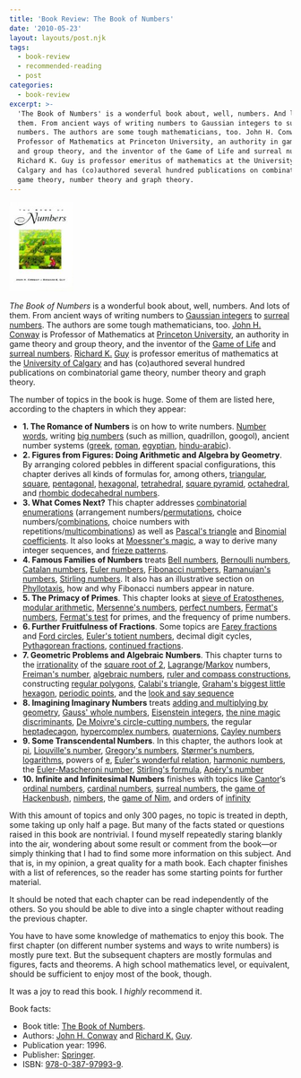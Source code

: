```yaml
---
title: 'Book Review: The Book of Numbers'
date: '2010-05-23'
layout: layouts/post.njk
tags:
  - book-review
  - recommended-reading
  - post
categories:
  - book-review
excerpt: >-
  'The Book of Numbers' is a wonderful book about, well, numbers. And lots of
  them. From ancient ways of writing numbers to Gaussian integers to surreal
  numbers. The authors are some tough mathematicians, too. John H. Conway is
  Professor of Mathematics at Princeton University, an authority in game theory
  and group theory, and the inventor of the Game of Life and surreal numbers.
  Richard K. Guy is professor emeritus of mathematics at the University of
  Calgary and has (co)authored several hundred publications on combinatorial
  game theory, number theory and graph theory.
---
```

<div class="pull-right"><a href="https://en.wikipedia.org/wiki/Special:BookSources/038797993X"><img src="/media/books/conway-guy.jpg" alt=""></a></div>

*The Book of Numbers* is a wonderful book about, well, numbers. And lots of them. From ancient ways of writing numbers to [Gaussian integers](http://en.wikipedia.org/wiki/Gaussian_integer) to [surreal numbers](http://en.wikipedia.org/wiki/Surreal_number). The authors are some tough mathematicians, too. [John H. Conway](http://en.wikipedia.org/wiki/John_Horton_Conway) is Professor of Mathematics at [Princeton University](http://www.princeton.edu), an authority in game theory and group theory, and the inventor of the [Game of Life](http://en.wikipedia.org/wiki/Conway's_Game_of_Life) and [surreal numbers](http://en.wikipedia.org/wiki/Surreal_numbers). [Richard K.](http://en.wikipedia.org/wiki/Richard_Guy) [Guy](http://math.ucalgary.ca/profiles/richard-guy) is professor emeritus of mathematics at the [University of Calgary](http://www.ucalgary.ca/) and has (co)authored several hundred publications on combinatorial game theory, number theory and graph theory.<span></span>

The number of topics in the book is huge. Some of them are listed here, according to the chapters in which they appear:

*   **1. The Romance of Numbers** is on how to write numbers. [Number words](https://web.archive.org/web/20101203210035/http://home.comcast.net/~igpl/Number_Words.html), writing [big numbers](http://en.wikipedia.org/wiki/Names_of_large_numbers) (such as million, quadrillon, googol), ancient number systems ([greek](http://en.wikipedia.org/wiki/Greek_numerals), [roman](http://en.wikipedia.org/wiki/Roman_number_system), [egyptian](http://en.wikipedia.org/wiki/Egyptian_numerals), [hindu-arabic](http://en.wikipedia.org/wiki/Hindu-Arabic_numeral_system)).
*   **2. Figures from Figures: Doing Arithmetic and Algebra by Geometry**. By arranging colored pebbles in different spacial configurations, this chapter derives all kinds of formulas for, among others, [triangular](http://en.wikipedia.org/wiki/Triangular_number), [square](http://en.wikipedia.org/wiki/Square_number), [pentagonal](http://en.wikipedia.org/wiki/Pentagonal_number), [hexagonal](http://en.wikipedia.org/wiki/Hexagonal_number), [tetrahedral](http://en.wikipedia.org/wiki/Tetrahedral_number), [square pyramid](http://en.wikipedia.org/wiki/Square_pyramidal_number), [octahedral](http://en.wikipedia.org/wiki/Octahedral_number), and [rhombic dodecahedral numbers](http://mathworld.wolfram.com/RhombicDodecahedralNumber.html).
*   **3. What Comes Next?** This chapter addresses [combinatorial enumerations](/blog/2008/12/twelve-ways-of-counting) (arrangement numbers/[permutations](http://en.wikipedia.org/wiki/Permutations), choice numbers/[combinations](http://en.wikipedia.org/wiki/Combination), choice numbers with repetitions/[multicombinations](http://en.wikipedia.org/wiki/Multicombination#Number_of_combinations_with_repetition)) as well as [Pascal's triangle](http://en.wikipedia.org/wiki/Pascal's_triangle) and [Binomial coefficients](http://en.wikipedia.org/wiki/Binomial_coefficient). It also looks at [Moessner's magic](http://mathworld.wolfram.com/MoessnersTheorem.html), a way to derive many integer sequences, and [frieze patterns](http://en.wikipedia.org/wiki/Frieze_pattern).
*   **4. Famous Families of Numbers** treats [Bell numbers](http://en.wikipedia.org/wiki/Bell_number), [Bernoulli numbers](http://en.wikipedia.org/wiki/Bernoulli_number), [Catalan numbers](http://en.wikipedia.org/wiki/Catalan_number), [Euler numbers](http://en.wikipedia.org/wiki/Euler_number), [Fibonacci numbers](http://en.wikipedia.org/wiki/Fibonacci_number), [Ramanujan's numbers](http://en.wikipedia.org/wiki/Ramanujan's_tau_function), [Stirling numbers](http://en.wikipedia.org/wiki/Stirling_number). It also has an illustrative section on [Phyllotaxis](http://en.wikipedia.org/wiki/Phyllotaxis), how and why Fibonacci numbers appear in nature.
*   **5. The Primacy of Primes**. This chapter looks at [sieve of Eratosthenes](http://en.wikipedia.org/wiki/Sieve_of_Eratosthenes), [modular arithmetic](http://en.wikipedia.org/wiki/Modular_arithmetic), [Mersenne's numbers](http://en.wikipedia.org/wiki/Mersenne_prime), [perfect numbers](http://en.wikipedia.org/wiki/Perfect_number), [Fermat's numbers](http://en.wikipedia.org/wiki/Fermat_number), [Fermat's test](http://en.wikipedia.org/wiki/Fermat_primality_test) for primes, and the frequency of prime numbers.
*   **6. Further Fruitfulness of Fractions**. Some topics are [Farey fractions](http://en.wikipedia.org/wiki/Farey_sequence) and [Ford circles](/blog/2010/02/fractions-and-circles), [Euler's totient numbers](http://en.wikipedia.org/wiki/Totient), decimal digit cycles, [Pythagorean fractions](http://mathworld.wolfram.com/PythagoreanFraction.html), [continued fractions](/blog/2009/11/continued-fractions-and-continuants).
*   **7. Geometric Problems and Algebraic Numbers**. This chapter turns to the [irrationality](http://en.wikipedia.org/wiki/Irrational_number) of the [square root of 2](http://en.wikipedia.org/wiki/Square_root_of_2), [Lagrange](http://en.wikipedia.org/wiki/Lagrange_number)/[Markov](http://en.wikipedia.org/wiki/Markov_number) numbers, [Freiman's number](http://mathworld.wolfram.com/FreimansConstant.html), [algebraic numbers](http://en.wikipedia.org/wiki/Algebraic_number), [ruler and compass constructions](http://en.wikipedia.org/wiki/Compass_and_straightedge_constructions), constructing [regular polygons](http://en.wikipedia.org/wiki/Regular_polygon), [Calabi's triangle](http://mathworld.wolfram.com/CalabisTriangle.html), [Graham's biggest little hexagon](http://mathworld.wolfram.com/GrahamsBiggestLittleHexagon.html), [periodic points](http://en.wikipedia.org/wiki/Periodic_point), and the [look and say sequence](http://en.wikipedia.org/wiki/Look-and-say_sequence)
*   **8. Imagining Imaginary Numbers** treats [adding and multiplying by geometry](http://en.wikipedia.org/wiki/Complex_number#Geometric_interpretation_of_the_operations), [Gauss' whole numbers](http://en.wikipedia.org/wiki/Gaussian_integer), [Eisenstein integers](http://en.wikipedia.org/wiki/Eisenstein_integer), [the nine magic discriminants](http://mathworld.wolfram.com/HeegnerNumber.html), [De Moivre's circle-cutting numbers](http://en.wikipedia.org/wiki/De_Moivre_Number), the regular [heptadecagon](http://en.wikipedia.org/wiki/Heptadecagon), [hypercomplex numbers](http://en.wikipedia.org/wiki/Hypercomplex_number), [quaternions](http://en.wikipedia.org/wiki/Quaternion), [Cayley numbers](http://en.wikipedia.org/wiki/Octonion)
*   **9. Some Transcendental Numbers**. In this chapter, the authors look at [pi](http://en.wikipedia.org/wiki/Pi), [Liouville's number](http://en.wikipedia.org/wiki/Liouville_number), [Gregory's numbers](http://en.wikipedia.org/wiki/Gregory_number), [St&oslash;rmer's numbers](http://en.wikipedia.org/wiki/Stormer_number), [logarithms](http://en.wikipedia.org/wiki/Logarithm), powers of [e](http://en.wikipedia.org/wiki/E_(mathematical_constant)), [Euler's wonderful relation](http://en.wikipedia.org/wiki/Euler's_identity), [harmonic numbers](http://en.wikipedia.org/wiki/Harmonic_number), the [Euler-Mascheroni number](http://en.wikipedia.org/wiki/Euler-Mascheroni_constant), [Stirling's formula](http://en.wikipedia.org/wiki/Stirling's_approximation), [Ap&eacute;ry's number](http://en.wikipedia.org/wiki/Apery's_constant)
*   **10. Infinite and Infinitesimal Numbers** finishes with topics like [Cantor](http://en.wikipedia.org/wiki/Georg_Cantor)&#8216;s [ordinal numbers](http://en.wikipedia.org/wiki/Ordinal_number), [cardinal numbers](http://en.wikipedia.org/wiki/Cardinal_number), [surreal numbers](http://en.wikipedia.org/wiki/Surreal_number), the [game of Hackenbush](http://en.wikipedia.org/wiki/Hackenbush), [nimbers](http://en.wikipedia.org/wiki/Nimber), the [game of Nim](/blog/2009/04/the-game-of-nim), and orders of [infinity](http://en.wikipedia.org/wiki/Infinity)

With this amount of topics and only 300 pages, no topic is treated in depth, some taking up only half a page. But many of the facts stated or questions raised in this book are nontrivial. I found myself repeatedly staring blankly into the air, wondering about some result or comment from the book&#8212;or simply thinking that I had to find some more information on this subject. And that is, in my opinion, a great quality for a math book. Each chapter finishes with a list of references, so the reader has some starting points for further material.

It should be noted that each chapter can be read independently of the others. So you should be able to dive into a single chapter without reading the previous chapter.

You have to have some knowledge of mathematics to enjoy this book. The first chapter (on different number systems and ways to write numbers) is mostly pure text. But the subsequent chapters are mostly formulas and figures, facts and theorems. A high school mathematics level, or equivalent, should be sufficient to enjoy most of the book, though.

It was a joy to read this book. I *highly* recommend it.

Book facts:

*   Book title: [The Book of Numbers](http://books.google.com/books?id=0--3rcO7dMYC&amp;printsec=frontcover&amp;source=gbs_ge_summary_r&amp;cad=0#v=onepage&amp;q&amp;f=false).
*   Authors: [John H. Conway](http://en.wikipedia.org/wiki/John_Horton_Conway) and [Richard K.](http://en.wikipedia.org/wiki/Richard_Guy) [Guy](http://math.ucalgary.ca/profiles/richard-guy).
*   Publication year: 1996.
*   Publisher: [Springer](http://www.springer.com/).
*   ISBN: [978-0-387-97993-9](http://en.wikipedia.org/w/index.php?title=Special:BookSources&isbn=978-0-387-97993-9).
